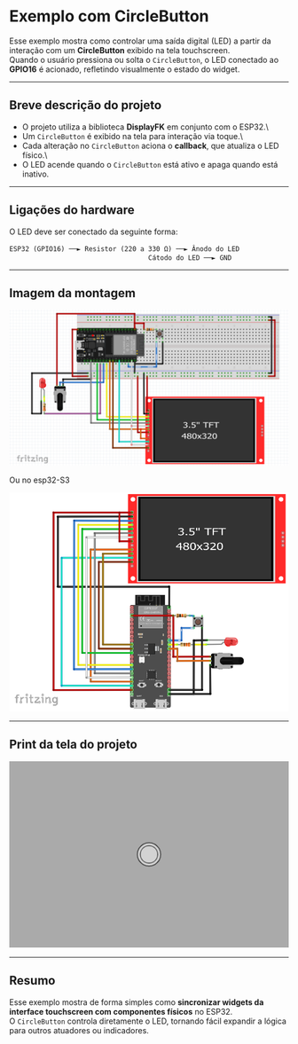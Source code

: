 # Exemplo com CircleButton

Esse exemplo mostra como controlar uma saída digital (LED) a partir da
interação com um **CircleButton** exibido na tela touchscreen.\
Quando o usuário pressiona ou solta o `CircleButton`, o LED conectado ao
**GPIO16** é acionado, refletindo visualmente o estado do widget.

------------------------------------------------------------------------

## Breve descrição do projeto

-   O projeto utiliza a biblioteca **DisplayFK** em conjunto com o
    ESP32.\
-   Um `CircleButton` é exibido na tela para interação via toque.\
-   Cada alteração no `CircleButton` aciona o **callback**, que atualiza
    o LED físico.\
-   O LED acende quando o `CircleButton` está ativo e apaga quando está
    inativo.

------------------------------------------------------------------------

## Ligações do hardware

O LED deve ser conectado da seguinte forma:

    ESP32 (GPIO16) ──► Resistor (220 a 330 Ω) ──► Ânodo do LED
                                       Cátodo do LED ──► GND

------------------------------------------------------------------------

## Imagem da montagem

![montagem](../montagem.png)

Ou no esp32-S3

![montagemS3](../montagemS3.png)

------------------------------------------------------------------------

## Print da tela do projeto

![Imagem da tela](screenshot.png)

------------------------------------------------------------------------

## Resumo

Esse exemplo mostra de forma simples como **sincronizar widgets da
interface touchscreen com componentes físicos** no ESP32.\
O `CircleButton` controla diretamente o LED, tornando fácil expandir a
lógica para outros atuadores ou indicadores.
